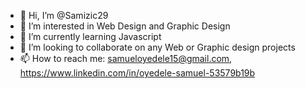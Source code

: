 - 👋 Hi, I’m @Samizic29
- 👀 I’m interested in Web Design and Graphic Design
- 🌱 I’m currently learning Javascript
- 💞️ I’m looking to collaborate on any Web or Graphic design projects
- 📫 How to reach me: samueloyedele15@gmail.com, https://www.linkedin.com/in/oyedele-samuel-53579b19b

<!---
Samizic29/Samizic29 is a ✨ special ✨ repository because its `README.md` (this file) appears on your GitHub profile.
You can click the Preview link to take a look at your changes.
--->
